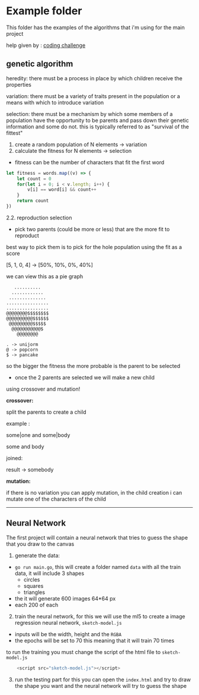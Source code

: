 # Example folder

This folder has the examples of the algorithms that i'm using for the main project

help given by : [coding challenge](https://www.youtube.com/channel/UCvjgXvBlbQiydffZU7m1_aw)

## genetic algorithm

heredity:
    there must be a process in place by which children receive the properties

variation:
    there must be a variety of traits present in the population or a means with
    which to introduce variation

selection:
    there must be a mechanism by which some members of a population have the
    opportunity to be parents and pass down their genetic information and some
    do not. this is typically referred to as "survival of the fittest"

1. create a random population of N elements -> variation
2. calculate the fitness for N elements -> selection

- fitness can be the number of characters that fit the first word

```js
let fitness = words.map((v) => {
    let count = 0
    for(let i = 0; i < v.length; i++) {
        v[i] == word[i] && count++
    }
    return count
})
```

2.2. reproduction selection

- pick two parents (could be more or less) that are the more fit to reproduct

best way to pick them is to pick for the hole population using the fit as a score

[5, 1, 0, 4] -> [50%, 10%, 0%, 40%]

we can view this as a pie graph

```console
   ..........
  ............
 ..............
................
................
@@@@@@@@$$$$$$$$
@@@@@@@@@@$$$$$$
 @@@@@@@@@$$$$$
  @@@@@@@@@@@$
    @@@@@@@@

. -> unijorm
@ -> popcorn
$ -> pancake
```

so the bigger the fitness the more probable is the parent to be selected

- once the 2 parents are selected we will make a new child

using crossover and mutation!

**crossover:**

split the parents to create a child

example :

some|one and some|body

some and body

joined:

result -> somebody

**mutation:**

if there is no variation you can apply mutation, in the child creation i can mutate one of the characters of the child

---

## Neural Network

The first project will contain a neural network that tries to guess the shape that you draw to the canvas

1. generate the data:

- `go run main.go`, this will create a folder named `data` with all the train data, it will include 3 shapes
  - circles
  - squares
  - triangles
- the it will generate 600 images 64*64 px
- each 200 of each

2. train the neural network, for this we will use the ml5 to create a image regression neural network, `sketch-model.js`

- inputs will be the width, height and the `RGBA`
- the epochs will be set to 70 this meaning that it will train 70 times

to run the training you must change the script of the html file to `sketch-model.js`

```js
    <script src="sketch-model.js"></script>
```

3. run the testing part for this you can open the `index.html` and try to draw the shape you want and the neural network will try to guess the shape
